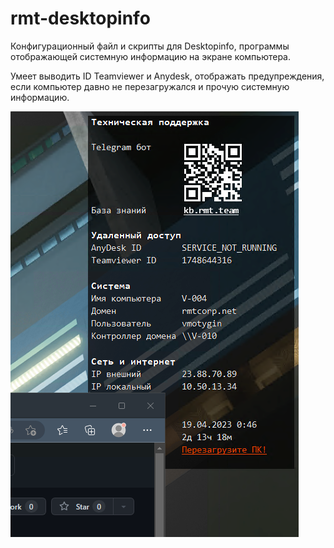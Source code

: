 # rmt-desktopinfo
Конфигурационный файл и скрипты для Desktopinfo, программы отображающей системную информацию на экране компьютера.

Умеет выводить ID Teamviewer и Anydesk, отображать предупреждения, если компьютер давно не перезагружался и прочую системную информацию.

![Вынлядит как то так](screenshots/main-window.png)

